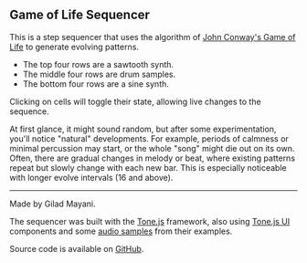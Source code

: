 ## Game of Life Sequencer

This is a step sequencer that uses the algorithm of [John Conway's Game of Life](https://en.wikipedia.org/wiki/Conway%27s_Game_of_Life) to generate evolving patterns.

- The top four rows are a sawtooth synth.
- The middle four rows are drum samples.
- The bottom four rows are a sine synth.

Clicking on cells will toggle their state, allowing live changes to the sequence.

At first glance, it might sound random, but after some experimentation, you'll notice "natural" developments. For example, periods of calmness or minimal percussion may start, or the whole "song" might die out on its own. Often, there are gradual changes in melody or beat, where existing patterns repeat but slowly change with each new bar. This is especially noticeable with longer evolve intervals (16 and above).

---

Made by Gilad Mayani.

The sequencer was built with the [Tone.js](https://tonejs.github.io/) framework, also using [Tone.js UI](https://github.com/Tonejs/ui) components and some [audio samples](https://github.com/Tonejs/audio) from their examples.

Source code is available on [GitHub](https://github.com/gilad905/life-sequencer).
